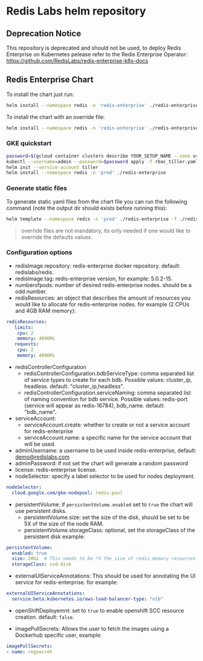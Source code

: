 # Redis Labs helm repository

## Deprecation Notice
This repository is deprecated and should not be used, to deploy Redis Enterprise on Kubernetes pelease refer to the Redis Enterprise Operator: https://github.com/RedisLabs/redis-enterprise-k8s-docs

## Redis Enterprise Chart

 To install the chart just run: 
 ```bash
helm install --namespace redis -n 'redis-enterprise' ./redis-enterprise
```
To install the chart with an override file:
 ```bash
helm install --namespace redis -n 'redis-enterprise' ./redis-enterprise -f ./redis-enterprise/values.yaml -f ./override-values.yaml
```

### GKE quickstart

```bash
password=$(gcloud container clusters describe YOUR_SETUP_NAME --zone us-central1-a | grep password | cut -d":" -f 2 | tr -d " ")
kubectl --username=admin --password=$password apply -f rbac_tiller.yaml
helm init --service-account tiller
helm install --namespace redis -n 'prod' ./redis-enterprise
```

### Generate static files
To generate static yaml files from the chart file you can run the following command (note the output dir should exists before running this):
```bash
helm template --namespace redis -n 'prod' ./redis-enterprise -f ./redis-enterprise/values.yaml -f ./override.yaml --output-dir /tmp/helm_out
```
> override files are not mandatory, its only needed if one would like to override the defaults values.

### Configuration options

* redisImage.repository: redis-enterprise docker repository. default: redislabs/redis.
* redisImage.tag: redis-enterprise version, for example: 5.0.2-15.
* numberofpods: number of desired redis-enterprise nodes. should be a odd number.
* redisResources: an object that describes the amount of resources you would like to allocate for redis-enterprise nodes. for example (2 CPUs and 4GB RAM memory):
```yaml
redisResources:
   limits:
    cpu: 2
    memory: 4096Mi
   requests:
    cpu: 2
    memory: 4096Mi
```
* redisControllerConfiguration
  * redisControllerConfiguration.bdbServiceType: comma separated list of service types to create for each bdb. 
    Possible values: cluster_ip, headless. default: "cluster_ip,headless".  
  * redisControllerConfiguration.serviceNaming: comma separated list of naming convention for bdb service.
    Possible values: redis-port (service will appear as redis-16784), bdb_name. default: "bdb_name".
* serviceAccount:
  * serviceAccount.create: whether to create or not a service account for redis-enterprise
  * serviceAccount.name: a specific name for the service account that will be used.
* adminUsername: a username to be used inside redis-enterprise, default: demo@redislabs.com
* adminPassword: if not set the chart will generate a random password
* license: redis-enterprise license.
* nodeSelector: specify a label selector to be used for nodes deployment.
```yaml
nodeSelector:
  cloud.google.com/gke-nodepool: redis-pool
```
* persistentVolume: if `persistentVolume.enabled` set to `true` the chart will use persistent disks.
  * persistentVolume.size: set the size of the disk, should be set to be 5X of the size of the node RAM.
  * persistentVolume.storageClass: optional, set the storageClass of the persistent disk
example:
```yaml
persistentVolume:
  enabled: true
  size: 20Gi  # This needs to be *5 the size of redis memory resources
  storageClass: ssd-disk
```

* externalUIServiceAnnotations: This should be used for annotating the UI service for redis-enterprise. for example:
```yaml
externalUIServiceAnnotations:
  service.beta.kubernetes.io/aws-load-balancer-type: "nlb"
```

* openShiftDeployemnt: set to `true` to enable openshift SCC resource creation. default: `false`.

* imagePullSecrets: Allows the user to fetch the images using a Dockerhub specific user, example:
```yaml
imagePullSecrets:
- name: regsecret
```
